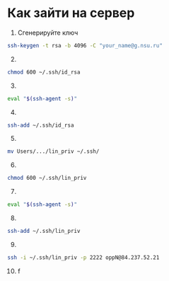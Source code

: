 # Как зайти на сервер

1. Сгенерируйте ключ
```bash
ssh-keygen -t rsa -b 4096 -C "your_name@g.nsu.ru"
```
2.
```bash
chmod 600 ~/.ssh/id_rsa
```
3. 
```bash
eval "$(ssh-agent -s)"
```
4. 
```bash
ssh-add ~/.ssh/id_rsa
```
5. 
```bash
mv Users/.../lin_priv ~/.ssh/
```
6.
```bash
chmod 600 ~/.ssh/lin_priv
```
7. 
```bash
eval "$(ssh-agent -s)"
```
8. 
```bash
ssh-add ~/.ssh/lin_priv
```
9. 
```bash
ssh -i ~/.ssh/lin_priv -p 2222 oppN@84.237.52.21
```
10. f

